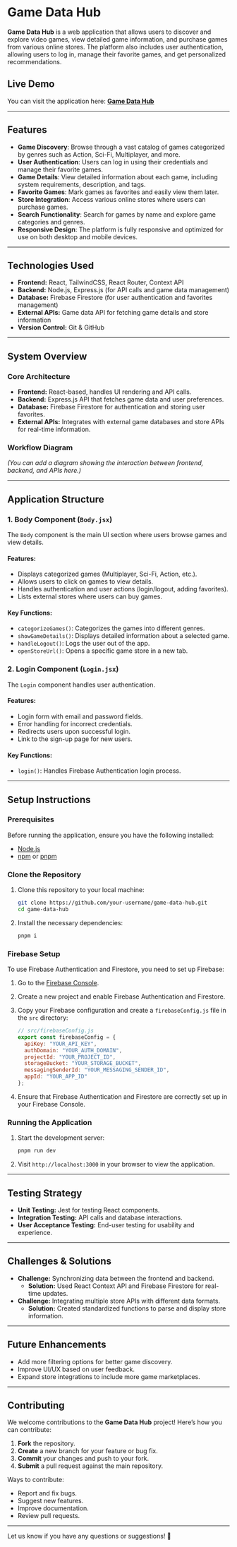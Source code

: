 # Game Data Hub

**Game Data Hub** is a web application that allows users to discover and explore video games, view detailed game information, and purchase games from various online stores. The platform also includes user authentication, allowing users to log in, manage their favorite games, and get personalized recommendations.

## Live Demo
You can visit the application here: **[Game Data Hub](https://gamedatahub.netlify.app/)**

---

## Features

- **Game Discovery**: Browse through a vast catalog of games categorized by genres such as Action, Sci-Fi, Multiplayer, and more.
- **User Authentication**: Users can log in using their credentials and manage their favorite games.
- **Game Details**: View detailed information about each game, including system requirements, description, and tags.
- **Favorite Games**: Mark games as favorites and easily view them later.
- **Store Integration**: Access various online stores where users can purchase games.
- **Search Functionality**: Search for games by name and explore game categories and genres.
- **Responsive Design**: The platform is fully responsive and optimized for use on both desktop and mobile devices.

---

## Technologies Used

- **Frontend:** React, TailwindCSS, React Router, Context API
- **Backend:** Node.js, Express.js (for API calls and game data management)
- **Database:** Firebase Firestore (for user authentication and favorites management)
- **External APIs:** Game data API for fetching game details and store information
- **Version Control:** Git & GitHub

---

## System Overview

### Core Architecture
- **Frontend:** React-based, handles UI rendering and API calls.
- **Backend:** Express.js API that fetches game data and user preferences.
- **Database:** Firebase Firestore for authentication and storing user favorites.
- **External APIs:** Integrates with external game databases and store APIs for real-time information.

### Workflow Diagram
*(You can add a diagram showing the interaction between frontend, backend, and APIs here.)*

---

## Application Structure

### 1. **Body Component (`Body.jsx`)**

The `Body` component is the main UI section where users browse games and view details.

#### Features:
- Displays categorized games (Multiplayer, Sci-Fi, Action, etc.).
- Allows users to click on games to view details.
- Handles authentication and user actions (login/logout, adding favorites).
- Lists external stores where users can buy games.

#### Key Functions:
- `categorizeGames()`: Categorizes the games into different genres.
- `showGameDetails()`: Displays detailed information about a selected game.
- `handleLogout()`: Logs the user out of the app.
- `openStoreUrl()`: Opens a specific game store in a new tab.

### 2. **Login Component (`Login.jsx`)**

The `Login` component handles user authentication.

#### Features:
- Login form with email and password fields.
- Error handling for incorrect credentials.
- Redirects users upon successful login.
- Link to the sign-up page for new users.

#### Key Functions:
- `login()`: Handles Firebase Authentication login process.

---

## Setup Instructions

### Prerequisites
Before running the application, ensure you have the following installed:
- [Node.js](https://nodejs.org/)
- [npm](https://www.npmjs.com/) or [pnpm](https://pnpm.io/)

### Clone the Repository

1. Clone this repository to your local machine:

    ```bash
    git clone https://github.com/your-username/game-data-hub.git
    cd game-data-hub
    ```

2. Install the necessary dependencies:

    ```bash
    pnpm i
    ```

### Firebase Setup

To use Firebase Authentication and Firestore, you need to set up Firebase:

1. Go to the [Firebase Console](https://console.firebase.google.com/).
2. Create a new project and enable Firebase Authentication and Firestore.
3. Copy your Firebase configuration and create a `firebaseConfig.js` file in the `src` directory:

    ```javascript
    // src/firebaseConfig.js
    export const firebaseConfig = {
      apiKey: "YOUR_API_KEY",
      authDomain: "YOUR_AUTH_DOMAIN",
      projectId: "YOUR_PROJECT_ID",
      storageBucket: "YOUR_STORAGE_BUCKET",
      messagingSenderId: "YOUR_MESSAGING_SENDER_ID",
      appId: "YOUR_APP_ID"
    };
    ```

4. Ensure that Firebase Authentication and Firestore are correctly set up in your Firebase Console.

### Running the Application

1. Start the development server:

    ```bash
    pnpm run dev
    ```

2. Visit `http://localhost:3000` in your browser to view the application.

---

## Testing Strategy

- **Unit Testing:** Jest for testing React components.
- **Integration Testing:** API calls and database interactions.
- **User Acceptance Testing:** End-user testing for usability and experience.

---

## Challenges & Solutions

- **Challenge:** Synchronizing data between the frontend and backend.
  - **Solution:** Used React Context API and Firebase Firestore for real-time updates.
- **Challenge:** Integrating multiple store APIs with different data formats.
  - **Solution:** Created standardized functions to parse and display store information.

---

## Future Enhancements

- Add more filtering options for better game discovery.
- Improve UI/UX based on user feedback.
- Expand store integrations to include more game marketplaces.

---

## Contributing

We welcome contributions to the **Game Data Hub** project! Here’s how you can contribute:

1. **Fork** the repository.
2. **Create** a new branch for your feature or bug fix.
3. **Commit** your changes and push to your fork.
4. **Submit** a pull request against the main repository.

Ways to contribute:
- Report and fix bugs.
- Suggest new features.
- Improve documentation.
- Review pull requests.


---

Let us know if you have any questions or suggestions! 🚀

